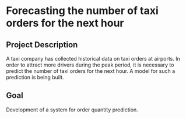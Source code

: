 # Forecasting the number of taxi orders for the next hour

## Project Description
A taxi company has collected historical data on taxi orders at airports. In order to attract more drivers during the peak period, it is necessary to predict the number of taxi orders for the next hour. A model for such a prediction is being built.

## Goal
Development of a system for order quantity prediction.
